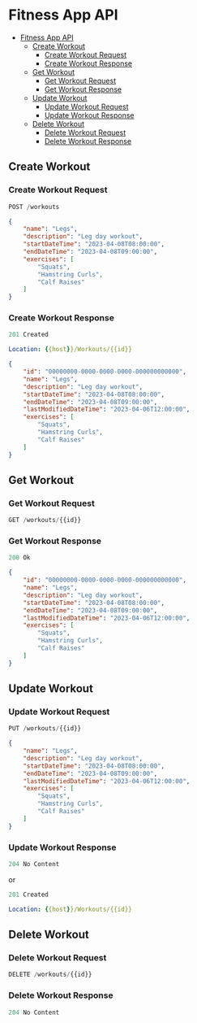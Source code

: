 # Fitness App API

- [Fitness App API](#fitness-app-api)
  - [Create Workout](#create-workout)
    - [Create Workout Request](#create-workout-request)
    - [Create Workout Response](#create-workout-response)
  - [Get Workout](#get-workout)
    - [Get Workout Request](#get-workout-request)
    - [Get Workout Response](#get-workout-response)
  - [Update Workout](#update-workout)
    - [Update Workout Request](#update-workout-request)
    - [Update Workout Response](#update-workout-response)
  - [Delete Workout](#delete-workout)
    - [Delete Workout Request](#delete-workout-request)
    - [Delete Workout Response](#delete-workout-response)

## Create Workout

### Create Workout Request

```js
POST /workouts
```

```json
{
    "name": "Legs",
    "description": "Leg day workout",
    "startDateTime": "2023-04-08T08:00:00",
    "endDateTime": "2023-04-08T09:00:00",
    "exercises": [
        "Squats",
        "Hamstring Curls",
        "Calf Raises"
    ]
}
```

### Create Workout Response

```js
201 Created
```

```yml
Location: {{host}}/Workouts/{{id}}
```

```json
{
    "id": "00000000-0000-0000-0000-000000000000",
    "name": "Legs",
    "description": "Leg day workout",
    "startDateTime": "2023-04-08T08:00:00",
    "endDateTime": "2023-04-08T09:00:00",
    "lastModifiedDateTime": "2023-04-06T12:00:00",
    "exercises": [
        "Squats",
        "Hamstring Curls",
        "Calf Raises"
    ]
}
```

## Get Workout

### Get Workout Request

```js
GET /workouts/{{id}}
```

### Get Workout Response

```js
200 Ok
```

```json
{
    "id": "00000000-0000-0000-0000-000000000000",
    "name": "Legs",
    "description": "Leg day workout",
    "startDateTime": "2023-04-08T08:00:00",
    "endDateTime": "2023-04-08T09:00:00",
    "lastModifiedDateTime": "2023-04-06T12:00:00",
    "exercises": [
        "Squats",
        "Hamstring Curls",
        "Calf Raises"
    ]
}
```

## Update Workout

### Update Workout Request

```js
PUT /workouts/{{id}}
```

```json
{
    "name": "Legs",
    "description": "Leg day workout",
    "startDateTime": "2023-04-08T08:00:00",
    "endDateTime": "2023-04-08T09:00:00",
    "lastModifiedDateTime": "2023-04-06T12:00:00",
    "exercises": [
        "Squats",
        "Hamstring Curls",
        "Calf Raises"
    ]
}
```

### Update Workout Response

```js
204 No Content
```

or

```js
201 Created
```

```yml
Location: {{host}}/Workouts/{{id}}
```

## Delete Workout

### Delete Workout Request

```js
DELETE /workouts/{{id}}
```

### Delete Workout Response

```js
204 No Content
```